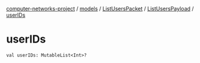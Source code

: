 [computer-networks-project](../../../index.md) / [models](../../index.md) / [ListUsersPacket](../index.md) / [ListUsersPayload](index.md) / [userIDs](./user-i-ds.md)

# userIDs

`val userIDs: MutableList<Int>?`